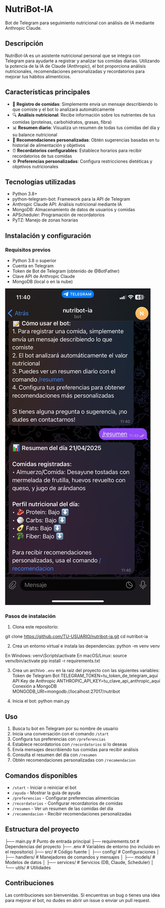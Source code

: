 # NutriBot-IA

Bot de Telegram para seguimiento nutricional con análisis de IA mediante Anthropic Claude.

## Descripción

NutriBot-IA es un asistente nutricional personal que se integra con Telegram para ayudarte a registrar y analizar tus comidas diarias. Utilizando la potencia de la IA de Claude (Anthropic), el bot proporciona análisis nutricionales, recomendaciones personalizadas y recordatorios para mejorar tus hábitos alimenticios.

## Características principales

- 📝 **Registro de comidas**: Simplemente envía un mensaje describiendo lo que comiste y el bot lo analizará automáticamente
- 🔍 **Análisis nutricional**: Recibe información sobre los nutrientes de tus comidas (proteínas, carbohidratos, grasas, fibra)
- 📊 **Resumen diario**: Visualiza un resumen de todas tus comidas del día y su balance nutricional
- 🧠 **Recomendaciones personalizadas**: Obtén sugerencias basadas en tu historial de alimentación y objetivos
- ⏰ **Recordatorios configurables**: Establece horarios para recibir recordatorios de tus comidas
- ⚙️ **Preferencias personalizadas**: Configura restricciones dietéticas y objetivos nutricionales

## Tecnologías utilizadas

- Python 3.8+
- python-telegram-bot: Framework para la API de Telegram
- Anthropic Claude API: Análisis nutricional mediante IA
- MongoDB: Almacenamiento de datos de usuarios y comidas
- APScheduler: Programación de recordatorios
- PyTZ: Manejo de zonas horarias

## Instalación y configuración

### Requisitos previos

- Python 3.8 o superior
- Cuenta en Telegram
- Token de Bot de Telegram (obtenido de @BotFather)
- Clave API de Anthropic Claude
- MongoDB (local o en la nube)

![Pantalla](public\test.jpg)

### Pasos de instalación

1. Clona este repositorio:

git clone https://github.com/TU-USUARIO/nutribot-ia.git
cd nutribot-ia

2. Crea un entorno virtual e instala las dependencias:
python -m venv venv

En Windows:
venv\Scripts\activate
En macOS/Linux:
source venv/bin/activate
pip install -r requirements.txt

3. Crea un archivo `.env` en la raíz del proyecto con las siguientes variables:
Token de Telegram Bot
TELEGRAM_TOKEN=tu_token_de_telegram_aquí
API Key de Anthropic
ANTHROPIC_API_KEY=tu_clave_api_anthropic_aquí
Conexión a MongoDB
MONGODB_URI=mongodb://localhost:27017/nutribot

4. Inicia el bot:
python main.py

## Uso

1. Busca tu bot en Telegram por su nombre de usuario
2. Inicia una conversación con el comando `/start`
3. Configura tus preferencias con `/preferencias`
4. Establece recordatorios con `/recordatorios` si lo deseas
5. Envía mensajes describiendo tus comidas para recibir análisis
6. Consulta el resumen del día con `/resumen`
7. Obtén recomendaciones personalizadas con `/recomendacion`

## Comandos disponibles

- `/start` - Iniciar o reiniciar el bot
- `/ayuda` - Mostrar la guía de ayuda
- `/preferencias` - Configurar preferencias alimenticias
- `/recordatorios` - Configurar recordatorios de comidas
- `/resumen` - Ver un resumen de las comidas del día
- `/recomendacion` - Recibir recomendaciones personalizadas

## Estructura del proyecto
├── main.py                # Punto de entrada principal
├── requirements.txt       # Dependencias del proyecto
├── .env                   # Variables de entorno (no incluido en el repositorio)
├── src/                   # Código fuente
│   ├── config/            # Configuraciones
│   ├── handlers/          # Manejadores de comandos y mensajes
│   ├── models/            # Modelos de datos
│   ├── services/          # Servicios (DB, Claude, Scheduler)
│   └── utils/             # Utilidades


## Contribuciones

Las contribuciones son bienvenidas. Si encuentras un bug o tienes una idea para mejorar el bot, no dudes en abrir un issue o enviar un pull request.


